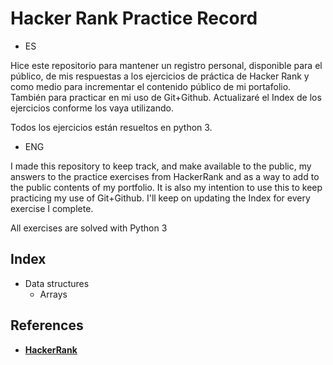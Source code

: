 # Hacker Rank Practice Record

- ES

Hice este repositorio para mantener un registro personal, disponible para el público, de mis respuestas a los ejercicios de práctica de Hacker Rank y como medio para incrementar el contenido público de mi portafolio. También para practicar en mi uso de Git+Github. Actualizaré el Index de los ejercicios conforme los vaya utilizando. 

Todos los ejercicios están resueltos en python 3.

- ENG

I made this repository to keep track, and make available to the public, my answers to the practice exercises from HackerRank and as a way to add to the public contents of my portfolio. It is also my intention to use this to keep practicing my use of Git+Github. I'll keep on updating the Index for every exercise I complete.

All exercises are solved with Python 3

## Index

- Data structures  
    - Arrays

## References

- [**HackerRank**](www.hackerrank.com)
